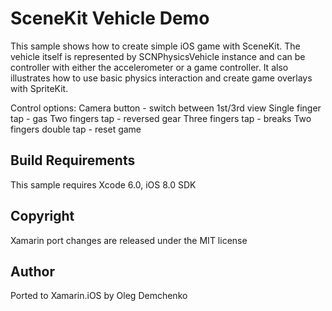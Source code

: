 SceneKit Vehicle Demo
======================

This sample shows how to create simple iOS game with SceneKit. The vehicle itself is represented by SCNPhysicsVehicle instance and can be controller with either the accelerometer or a game controller. It also illustrates how to use basic physics interaction and create game overlays with SpriteKit.

Control options:
Camera button - switch between 1st/3rd view
Single finger tap - gas
Two fingers tap - reversed gear
Three fingers tap - breaks
Two fingers double tap - reset game


Build Requirements
------------------

This sample requires Xcode 6.0, iOS 8.0 SDK

Copyright
---------

Xamarin port changes are released under the MIT license

Author
------ 

Ported to Xamarin.iOS by Oleg Demchenko
